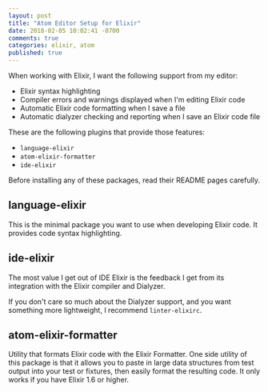 ```yaml
---
layout: post
title: "Atom Editor Setup for Elixir"
date: 2018-02-05 10:02:41 -0700
comments: true
categories: elixir, atom
published: true
---
```

When working with Elixir, I want the following support from my editor:
- Elixir syntax highlighting
- Compiler errors and warnings displayed when I'm editing Elixir code
- Automatic Elixir code formatting when I save a file
- Automatic dialyzer checking and reporting when I save an Elixir code file

These are the following plugins that provide those features:

- `language-elixir`
- `atom-elixir-formatter`
- `ide-elixir`

Before installing any of these packages, read their README pages carefully.

## language-elixir

This is the minimal package you want to use when developing Elixir code.
It provides code syntax highlighting.

## ide-elixir

The most value I get out of IDE Elixir is the feedback I get from its integration
with the Elixir compiler and Dialyzer.

If you don't care so much about the Dialyzer support, and you want something more
lightweight, I recommend `linter-elixirc`.

## atom-elixir-formatter

Utility that formats Elixir code with the Elixir Formatter. One side utility of
this package is that it allows you to paste in large data structures from test
output into your test or fixtures, then easily format the resulting code. It
only works if you have Elixir 1.6 or higher.
